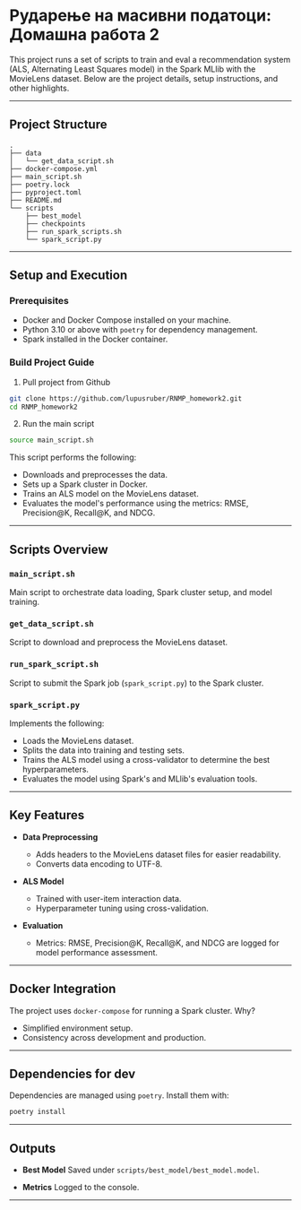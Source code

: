 
# Рударење на масивни податоци: Домашна работа 2

This project runs a set of scripts to train and eval a recommendation system (ALS, Alternating Least Squares model) in the Spark MLlib with the MovieLens dataset. Below are the project details, setup instructions, and other highlights.

---

## Project Structure

```
.
├── data
│   └── get_data_script.sh
├── docker-compose.yml
├── main_script.sh
├── poetry.lock
├── pyproject.toml
├── README.md
└── scripts
    ├── best_model
    ├── checkpoints
    ├── run_spark_scripts.sh
    └── spark_script.py
```

---

## Setup and Execution

### Prerequisites

- Docker and Docker Compose installed on your machine.
- Python 3.10 or above with `poetry` for dependency management.
- Spark installed in the Docker container.

### Build Project Guide

1. Pull project from Github
```bash
git clone https://github.com/lupusruber/RNMP_homework2.git
cd RNMP_homework2
```

2. Run the main script
```bash
source main_script.sh
```

This script performs the following:
- Downloads and preprocesses the data.
- Sets up a Spark cluster in Docker.
- Trains an ALS model on the MovieLens dataset.
- Evaluates the model's performance using the metrics: RMSE, Precision@K, Recall@K, and NDCG.

---

## Scripts Overview

### `main_script.sh`
Main script to orchestrate data loading, Spark cluster setup, and model training.

### `get_data_script.sh`
Script to download and preprocess the MovieLens dataset.

### `run_spark_script.sh`
Script to submit the Spark job (`spark_script.py`) to the Spark cluster.

### `spark_script.py`
Implements the following:
- Loads the MovieLens dataset.
- Splits the data into training and testing sets.
- Trains the ALS model using a cross-validator to determine the best hyperparameters.
- Evaluates the model using Spark's and MLlib's evaluation tools.

---

## Key Features

- **Data Preprocessing**
  - Adds headers to the MovieLens dataset files for easier readability.
  - Converts data encoding to UTF-8.

- **ALS Model**
  - Trained with user-item interaction data.
  - Hyperparameter tuning using cross-validation.

- **Evaluation**
  - Metrics: RMSE, Precision@K, Recall@K, and NDCG are logged for model performance assessment.

---

## Docker Integration

The project uses `docker-compose` for running a Spark cluster. Why?
- Simplified environment setup.
- Consistency across development and production.

---

## Dependencies for dev

Dependencies are managed using `poetry`. Install them with:
```bash
poetry install
```

---

## Outputs

- **Best Model**
  Saved under `scripts/best_model/best_model.model`.

- **Metrics**
  Logged to the console.

---
